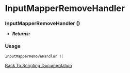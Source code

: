 # InputMapperRemoveHandler 

### InputMapperRemoveHandler ()
- ***Returns:*** 

### Usage

```Lua
InputMapperRemoveHandler ()
```


[Back To Scripting Documentation](../README.md)
